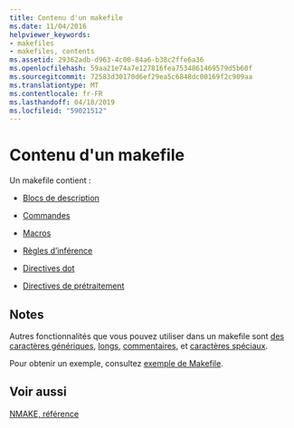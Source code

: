 ```yaml
---
title: Contenu d'un makefile
ms.date: 11/04/2016
helpviewer_keywords:
- makefiles
- makefiles, contents
ms.assetid: 29362adb-d963-4c00-84a6-b38c2ffe6a36
ms.openlocfilehash: 59aa21e74a7e127816fea7534861469579d5b60f
ms.sourcegitcommit: 72583d30170d6ef29ea5c6848dc00169f2c909aa
ms.translationtype: MT
ms.contentlocale: fr-FR
ms.lasthandoff: 04/18/2019
ms.locfileid: "59021512"
---
```

# <a name="contents-of-a-makefile"></a>Contenu d'un makefile

Un makefile contient :

- [Blocs de description](description-blocks.md)

- [Commandes](commands-in-a-makefile.md)

- [Macros](macros-and-nmake.md)

- [Règles d’inférence](inference-rules.md)

- [Directives dot](dot-directives.md)

- [Directives de prétraitement](makefile-preprocessing.md)

## <a name="remarks"></a>Notes

Autres fonctionnalités que vous pouvez utiliser dans un makefile sont [des caractères génériques](wildcards-and-nmake.md), [longs](long-filenames-in-a-makefile.md), [commentaires](comments-in-a-makefile.md), et [caractères spéciaux](special-characters-in-a-makefile.md).

Pour obtenir un exemple, consultez [exemple de Makefile](sample-makefile.md).

## <a name="see-also"></a>Voir aussi

[NMAKE, référence](nmake-reference.md)